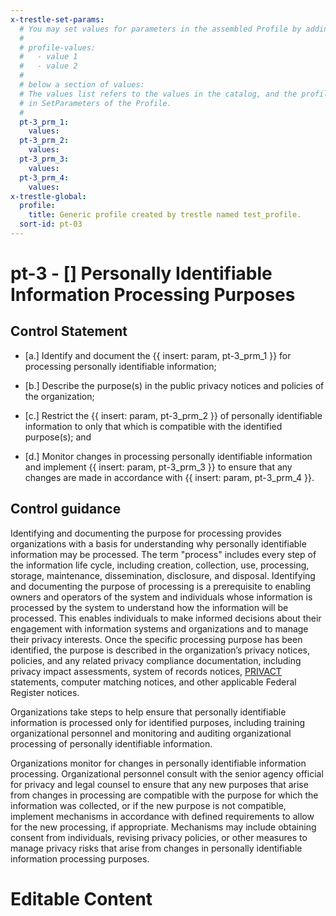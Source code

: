 ```yaml
---
x-trestle-set-params:
  # You may set values for parameters in the assembled Profile by adding
  #
  # profile-values:
  #   - value 1
  #   - value 2
  #
  # below a section of values:
  # The values list refers to the values in the catalog, and the profile-values represent values
  # in SetParameters of the Profile.
  #
  pt-3_prm_1:
    values:
  pt-3_prm_2:
    values:
  pt-3_prm_3:
    values:
  pt-3_prm_4:
    values:
x-trestle-global:
  profile:
    title: Generic profile created by trestle named test_profile.
  sort-id: pt-03
---
```


# pt-3 - \[\] Personally Identifiable Information Processing Purposes

## Control Statement

- \[a.\] Identify and document the {{ insert: param, pt-3_prm_1 }} for processing personally identifiable information;

- \[b.\] Describe the purpose(s) in the public privacy notices and policies of the organization;

- \[c.\] Restrict the {{ insert: param, pt-3_prm_2 }} of personally identifiable information to only that which is compatible with the identified purpose(s); and

- \[d.\] Monitor changes in processing personally identifiable information and implement {{ insert: param, pt-3_prm_3 }} to ensure that any changes are made in accordance with {{ insert: param, pt-3_prm_4 }}.

## Control guidance

Identifying and documenting the purpose for processing provides organizations with a basis for understanding why personally identifiable information may be processed. The term "process" includes every step of the information life cycle, including creation, collection, use, processing, storage, maintenance, dissemination, disclosure, and disposal. Identifying and documenting the purpose of processing is a prerequisite to enabling owners and operators of the system and individuals whose information is processed by the system to understand how the information will be processed. This enables individuals to make informed decisions about their engagement with information systems and organizations and to manage their privacy interests. Once the specific processing purpose has been identified, the purpose is described in the organization’s privacy notices, policies, and any related privacy compliance documentation, including privacy impact assessments, system of records notices, [PRIVACT](#18e71fec-c6fd-475a-925a-5d8495cf8455) statements, computer matching notices, and other applicable Federal Register notices.

Organizations take steps to help ensure that personally identifiable information is processed only for identified purposes, including training organizational personnel and monitoring and auditing organizational processing of personally identifiable information.

Organizations monitor for changes in personally identifiable information processing. Organizational personnel consult with the senior agency official for privacy and legal counsel to ensure that any new purposes that arise from changes in processing are compatible with the purpose for which the information was collected, or if the new purpose is not compatible, implement mechanisms in accordance with defined requirements to allow for the new processing, if appropriate. Mechanisms may include obtaining consent from individuals, revising privacy policies, or other measures to manage privacy risks that arise from changes in personally identifiable information processing purposes.

# Editable Content

<!-- Make additions and edits below -->
<!-- The above represents the contents of the control as received by the profile, prior to additions. -->
<!-- If the profile makes additions to the control, they will appear below. -->
<!-- The above markdown may not be edited but you may edit the content below, and/or introduce new additions to be made by the profile. -->
<!-- If there is a yaml header at the top, parameter values may be edited. Use --set-parameters to incorporate the changes during assembly. -->
<!-- The content here will then replace what is in the profile for this control, after running profile-assemble. -->
<!-- The current profile has no added parts for this control, but you may add new ones here. -->
<!-- Each addition must have a heading either of the form ## Control my_addition_name -->
<!-- or ## Part a. (where the a. refers to one of the control statement labels.) -->
<!-- "## Control" parts are new parts added after the statement part. -->
<!-- "## Part" parts are new parts added into the top-level statement part with that label. -->
<!-- Subparts may be added with nested hash levels of the form ### My Subpart Name -->
<!-- underneath the parent ## Control or ## Part being added -->
<!-- See https://ibm.github.io/compliance-trestle/tutorials/ssp_profile_catalog_authoring/ssp_profile_catalog_authoring for guidance. -->
